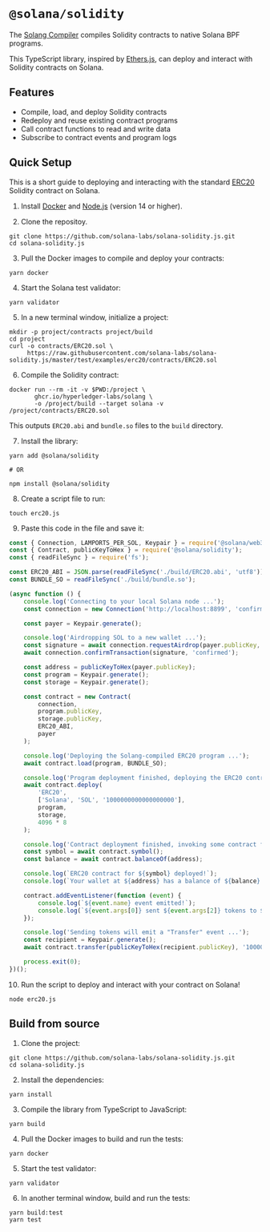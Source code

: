 # `@solana/solidity`

The [Solang Compiler](https://github.com/hyperledger-labs/solang) compiles Solidity contracts to native Solana BPF programs.

This TypeScript library, inspired by [Ethers.js](https://github.com/ethers-io/ethers.js), can deploy and interact with Solidity contracts on Solana.

## Features

- Compile, load, and deploy Solidity contracts
- Redeploy and reuse existing contract programs
- Call contract functions to read and write data
- Subscribe to contract events and program logs

## Quick Setup

This is a short guide to deploying and interacting with the standard [ERC20](https://docs.openzeppelin.com/contracts/api/token/erc20) Solidity contract on Solana.

1. Install [Docker](https://docker.com) and [Node.js](https://nodejs.org) (version 14 or higher).

2. Clone the repositoy.

```shell
git clone https://github.com/solana-labs/solana-solidity.js.git
cd solana-solidity.js
```

3. Pull the Docker images to compile and deploy your contracts:

```shell
yarn docker
```

4. Start the Solana test validator:

```shell
yarn validator
```

5. In a new terminal window, initialize a project:

```shell
mkdir -p project/contracts project/build
cd project
curl -o contracts/ERC20.sol \
     https://raw.githubusercontent.com/solana-labs/solana-solidity.js/master/test/examples/erc20/contracts/ERC20.sol
```

6. Compile the Solidity contract:

```shell
docker run --rm -it -v $PWD:/project \
       ghcr.io/hyperledger-labs/solang \
       -o /project/build --target solana -v /project/contracts/ERC20.sol
```

This outputs `ERC20.abi` and `bundle.so` files to the `build` directory.

7. Install the library:

```shell
yarn add @solana/solidity

# OR

npm install @solana/solidity
```

8. Create a script file to run:

```shell
touch erc20.js
```

9. Paste this code in the file and save it:

```js
const { Connection, LAMPORTS_PER_SOL, Keypair } = require('@solana/web3.js');
const { Contract, publicKeyToHex } = require('@solana/solidity');
const { readFileSync } = require('fs');

const ERC20_ABI = JSON.parse(readFileSync('./build/ERC20.abi', 'utf8'));
const BUNDLE_SO = readFileSync('./build/bundle.so');

(async function () {
    console.log('Connecting to your local Solana node ...');
    const connection = new Connection('http://localhost:8899', 'confirmed');

    const payer = Keypair.generate();

    console.log('Airdropping SOL to a new wallet ...');
    const signature = await connection.requestAirdrop(payer.publicKey, 10 * LAMPORTS_PER_SOL);
    await connection.confirmTransaction(signature, 'confirmed');

    const address = publicKeyToHex(payer.publicKey);
    const program = Keypair.generate();
    const storage = Keypair.generate();

    const contract = new Contract(
        connection,
        program.publicKey,
        storage.publicKey,
        ERC20_ABI,
        payer
    );

    console.log('Deploying the Solang-compiled ERC20 program ...');
    await contract.load(program, BUNDLE_SO);

    console.log('Program deployment finished, deploying the ERC20 contract ...');
    await contract.deploy(
        'ERC20',
        ['Solana', 'SOL', '1000000000000000000'],
        program,
        storage,
        4096 * 8
    );

    console.log('Contract deployment finished, invoking some contract functions ...');
    const symbol = await contract.symbol();
    const balance = await contract.balanceOf(address);

    console.log(`ERC20 contract for ${symbol} deployed!`);
    console.log(`Your wallet at ${address} has a balance of ${balance} tokens.`);

    contract.addEventListener(function (event) {
        console.log(`${event.name} event emitted!`);
        console.log(`${event.args[0]} sent ${event.args[2]} tokens to ${event.args[1]}`);
    });

    console.log('Sending tokens will emit a "Transfer" event ...');
    const recipient = Keypair.generate();
    await contract.transfer(publicKeyToHex(recipient.publicKey), '1000000000000000000');

    process.exit(0);
})();
```

10. Run the script to deploy and interact with your contract on Solana!

```
node erc20.js
```

## Build from source

1. Clone the project:

```shell
git clone https://github.com/solana-labs/solana-solidity.js.git
cd solana-solidity.js
```

2. Install the dependencies:

```shell
yarn install
```

3. Compile the library from TypeScript to JavaScript:

```shell
yarn build
```

4. Pull the Docker images to build and run the tests:

```shell
yarn docker
```

5. Start the test validator:

```shell
yarn validator
```

6. In another terminal window, build and run the tests:

```shell
yarn build:test
yarn test
```
